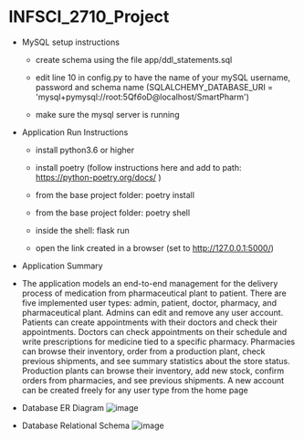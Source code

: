 # INFSCI_2710_Project
* MySQL setup instructions

  * create schema using the file app/ddl_statements.sql

  * edit line 10 in config.py to have the name of your mySQL username, password and schema name (SQLALCHEMY_DATABASE_URI = 'mysql+pymysql://root:5Qf*6*oD@localhost/SmartPharm')

  * make sure the mysql server is running

* Application Run Instructions

  * install python3.6 or higher

  * install poetry (follow instructions here and add to path: https://python-poetry.org/docs/ )

  * from the base project folder: poetry install 

  * from the base project folder: poetry shell 

  * inside the shell: flask run 

  * open the link created in a browser (set to http://127.0.0.1:5000/)

* Application Summary
 * The application models an end-to-end management for the delivery process of medication from pharmaceutical plant to patient. There are five implemented user types: admin, patient, doctor, pharmacy, and pharmaceutical plant. Admins can edit and remove any user account. Patients can create appointments with their doctors and check their appointments. Doctors can check appointments on their schedule and write prescriptions for medicine tied to a specific pharmacy. Pharmacies can browse their inventory, order from a production plant, check previous shipments, and see summary statistics about the store status. Production plants can browse their inventory, add new stock, confirm orders from pharmacies, and see previous shipments. A new account can be created freely for any user type from the home page  

* Database ER Diagram
![image](https://user-images.githubusercontent.com/46729414/114600661-95ddc800-9c62-11eb-936e-c0877472abd6.png)

* Database Relational Schema
![image](https://user-images.githubusercontent.com/46729414/114600880-da696380-9c62-11eb-91a2-af047c3cd808.png)

